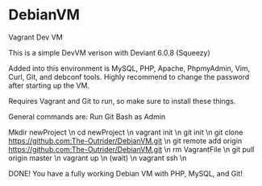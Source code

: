 DebianVM
========

Vagrant Dev VM

This is a simple DevVM verison with Deviant 6.0.8 (Squeezy)

Added into this environment is MySQL, PHP, Apache, PhpmyAdmin, Vim, Curl, Git, and debconf tools. Highly recommend to change the password after starting up the VM.

Requires Vagrant and Git to run, so make sure to install these things.

General commands are:
Run Git Bash as Admin

Mkdir newProject \n
cd newProject \n 
vagrant init \n 
git init \n 
git clone https://github.com:The-Outrider/DebianVM.git \n 
git remote add origin https://github.com:The-Outrider/DebianVM.git \n
rm VagrantFile \n 
git pull origin master \n 
vagrant up \n
(wait) \n 
vagrant ssh \n

DONE! You have a fully working Debian VM with PHP, MySQL, and Git!
